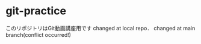 # git-practice
このリポジトリはGit動画講座用です
changed at local repo．
changed at main branch(conflict occurred!) 
